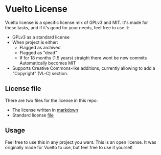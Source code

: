 # Vuelto License
Vuelto license is a specific license mix of GPLv3 and MIT. It's made for these tasks, and if it's good for your needs, feel free to use it:
- GPLv3 as a standard license
- When project is either:
    - Flagged as archived
    - Flagged as "dead"
    - If for 18 months (1.5 years) straight there wont be new commits
  Automatically becomes MIT
- Supports Creative Commons-like additions, currently allowing to add a "Copyright" (VL-C) section.

## License file
There are two files for the license in this repo:
- The license written in [markdown](LICENSE.md)
- Standard license [file](LICENSE)

## Usage
Feel free to use this in any project you want. This is an open license. It was originally made for Vuelto to use, but feel free to use it yourself.
